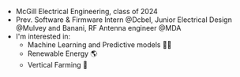* McGill Electrical Engineering, class of 2024
* Prev. Software & Firmware Intern @Dcbel, Junior Electrical Design @Mulvey and Banani, RF Antenna engineer @MDA 
* I'm interested in:
  *  Machine Learning and Predictive models 🧑‍💻
  *  Renewable Energy 🌎
  *  Vertical Farming 🌱



